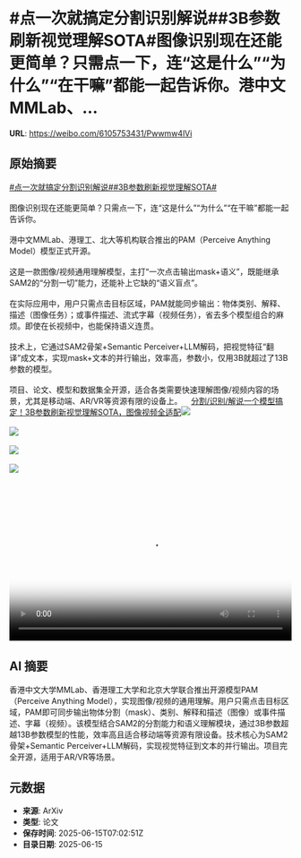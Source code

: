 # #点一次就搞定分割识别解说##3B参数刷新视觉理解SOTA#图像识别现在还能更简单？只需点一下，连“这是什么”“为什么”“在干嘛”都能一起告诉你。港中文MMLab、...

**URL**: https://weibo.com/6105753431/Pwwmw4lVi

## 原始摘要

<a href="https://m.weibo.cn/search?containerid=231522type%3D1%26t%3D10%26q%3D%23%E7%82%B9%E4%B8%80%E6%AC%A1%E5%B0%B1%E6%90%9E%E5%AE%9A%E5%88%86%E5%89%B2%E8%AF%86%E5%88%AB%E8%A7%A3%E8%AF%B4%23&amp;extparam=%23%E7%82%B9%E4%B8%80%E6%AC%A1%E5%B0%B1%E6%90%9E%E5%AE%9A%E5%88%86%E5%89%B2%E8%AF%86%E5%88%AB%E8%A7%A3%E8%AF%B4%23" data-hide=""><span class="surl-text">#点一次就搞定分割识别解说#</span></a><a href="https://m.weibo.cn/search?containerid=231522type%3D1%26t%3D10%26q%3D%233B%E5%8F%82%E6%95%B0%E5%88%B7%E6%96%B0%E8%A7%86%E8%A7%89%E7%90%86%E8%A7%A3SOTA%23&amp;extparam=%233B%E5%8F%82%E6%95%B0%E5%88%B7%E6%96%B0%E8%A7%86%E8%A7%89%E7%90%86%E8%A7%A3SOTA%23" data-hide=""><span class="surl-text">#3B参数刷新视觉理解SOTA#</span></a><br><br>图像识别现在还能更简单？只需点一下，连“这是什么”“为什么”“在干嘛”都能一起告诉你。<br><br>港中文MMLab、港理工、北大等机构联合推出的PAM（Perceive Anything Model）模型正式开源。<br><br>这是一款图像/视频通用理解模型，主打“一次点击输出mask+语义”，既能继承SAM2的“分割一切”能力，还能补上它缺的“语义盲点”。<br><br>在实际应用中，用户只需点击目标区域，PAM就能同步输出：物体类别、解释、描述（图像任务）；或事件描述、流式字幕（视频任务），省去多个模型组合的麻烦。即使在长视频中，也能保持语义连贯。<br><br>技术上，它通过SAM2骨架+Semantic Perceiver+LLM解码，把视觉特征“翻译”成文本，实现mask+文本的并行输出，效率高，参数小，仅用3B就超过了13B参数的模型。<br><br>项目、论文、模型和数据集全开源，适合各类需要快速理解图像/视频内容的场景，尤其是移动端、AR/VR等资源有限的设备上。<a href="https://weibo.cn/sinaurl?u=https%3A%2F%2Fmp.weixin.qq.com%2Fs%2F9lmijRmo5rr4Q1xPvz2CDA" data-hide=""><span class="url-icon"><img style="width: 1rem;height: 1rem" src="https://h5.sinaimg.cn/upload/2015/09/25/3/timeline_card_small_web_default.png" referrerpolicy="no-referrer"></span><span class="surl-text">分割/识别/解说一个模型搞定！3B参数刷新视觉理解SOTA，图像视频全适配</span></a><img style="" src="https://tvax2.sinaimg.cn/large/006Fd7o3ly1i2f1sba4hhj30zk0em3zq.jpg" referrerpolicy="no-referrer"><br><br><img style="" src="https://tvax1.sinaimg.cn/large/006Fd7o3ly1i2f1s8okw2j30zk0k041a.jpg" referrerpolicy="no-referrer"><br><br><img style="" src="https://tvax2.sinaimg.cn/large/006Fd7o3ly1i2f1s8q5cyj30zk0k0wfk.jpg" referrerpolicy="no-referrer"><br><br><img style="" src="https://tvax2.sinaimg.cn/large/006Fd7o3ly1i2f1s8yyhij30zk0k00tq.jpg" referrerpolicy="no-referrer"><br><br><br clear="both"><div style="clear: both"></div><video controls="controls" poster="https://tvax2.sinaimg.cn/orj480/006Fd7o3ly1i2f1sbs7jpj30zk0em3zq.jpg" style="width: 100%"><source src="https://f.video.weibocdn.com/o0/fnCRuqv3lx08p2sphfRK01041200sGMq0E010.mp4?label=mp4_720p&amp;template=1280x526.25.0&amp;ori=0&amp;ps=1CwnkDw1GXwCQx&amp;Expires=1749974455&amp;ssig=biVZ3507uh&amp;KID=unistore,video"><source src="https://f.video.weibocdn.com/o0/GmliBycPlx08p2spataE01041200qQFO0E010.mp4?label=mp4_hd&amp;template=1168x480.25.0&amp;ori=0&amp;ps=1CwnkDw1GXwCQx&amp;Expires=1749974455&amp;ssig=91%2BpeMBZ6d&amp;KID=unistore,video"><source src="https://f.video.weibocdn.com/o0/cPnzATzUlx08p2soyFte01041200hgaq0E010.mp4?label=mp4_ld&amp;template=876x360.25.0&amp;ori=0&amp;ps=1CwnkDw1GXwCQx&amp;Expires=1749974455&amp;ssig=CydT1kaX6o&amp;KID=unistore,video"><p>视频无法显示，请前往<a href="https://video.weibo.com/show?fid=1034%3A5177508501323781" target="_blank" rel="noopener noreferrer">微博视频</a>观看。</p></video>

## AI 摘要

香港中文大学MMLab、香港理工大学和北京大学联合推出开源模型PAM（Perceive Anything Model），实现图像/视频的通用理解。用户只需点击目标区域，PAM即可同步输出物体分割（mask）、类别、解释和描述（图像）或事件描述、字幕（视频）。该模型结合SAM2的分割能力和语义理解模块，通过3B参数超越13B参数模型的性能，效率高且适合移动端等资源有限设备。技术核心为SAM2骨架+Semantic Perceiver+LLM解码，实现视觉特征到文本的并行输出。项目完全开源，适用于AR/VR等场景。

## 元数据

- **来源**: ArXiv
- **类型**: 论文
- **保存时间**: 2025-06-15T07:02:51Z
- **目录日期**: 2025-06-15

